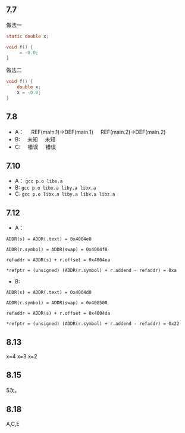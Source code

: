 ## 7.7
做法一
```c
static double x;

void f() {
	 = -0.0;
}

```
做法二
```c
void f() {
	double x;
	x = -0.0;
}

```
## 7.8
* A：
    REF(main.1)->DEF(main.1)
    REF(main.2)->DEF(main.2)
* B:
    未知
    未知
* C:
    错误
    错误
## 7.10
* A：
`gcc p.o libx.a`
* B:
`gcc p.o libx.a liby.a libx.a`
* C:
`gcc p.o libx.a liby.a libx.a libz.a`
## 7.12
* A：
```
ADDR(s) = ADDR(.text) = 0x4004e0

ADDR(r.symbol) = ADDR(swap) = 0x4004f8

refaddr = ADDR(s) + r.offset = 0x4004ea

*refptr = (unsigned) (ADDR(r.symbol) + r.addend - refaddr) = 0xa
```

* B:

```
ADDR(s) = ADDR(.text) = 0x4004d0

ADDR(r.symbol) = ADDR(swap) = 0x400500

refaddr = ADDR(s) + r.offset = 0x4004da

*refptr = (unsigned) (ADDR(r.symbol) + r.addend - refaddr) = 0x22
```
## 8.13
x=4
x=3
x=2
## 8.15
5次。
## 8.18
A,C,E
